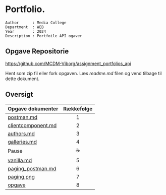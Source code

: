 # Portfolio.

```
Author      : Media College
Department  : WEB 
Year        : 2024 
Description : Portfoile API ogaver         
```

## Opgave Repositorie

https://github.com/MCDM-Viborg/assignment_portfolios_api

Hent som zip fil eller fork opgaven. Læs *readme.md* filen og vend tilbage til dette dokument.

## Oversigt

| Opgave dokumenter                         | Rækkefølge    | 
| -                                         |:-------------:| 
| [postman.md](postman.md)                  | 1             | 
| [clientcomponent.md](clientcomponent.md)  | 2             | 
| [authors.md](authors.md)                  | 3             | 
| [galleries.md](galleries.md)              | 4             | 
| Pause                                     | :coffee:      | 
| [vanilla.md](galleries.md)                | 5             | 
| [paging_postman.md](paging_postman.md)    | 6             | 
| [paging.png](paging.md)                   | 7             | 
| [opgave](opgave.md)                       | 8             | 
